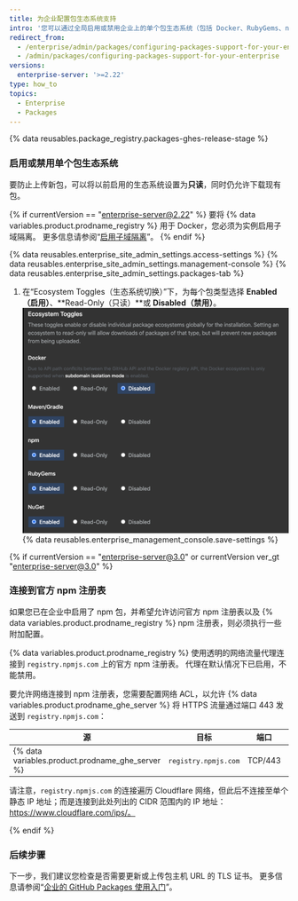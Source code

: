 ```yaml
---
title: 为企业配置包生态系统支持
intro: '您可以通过全局启用或禁用企业上的单个包生态系统（包括 Docker、RubyGems、npm、Apache Maven、Gradle 或 NuGet）为企业配置 {% data variables.product.prodname_registry %} 。 了解支持特定包生态系统的其他配置要求。'
redirect_from:
  - /enterprise/admin/packages/configuring-packages-support-for-your-enterprise
  - /admin/packages/configuring-packages-support-for-your-enterprise
versions:
  enterprise-server: '>=2.22'
type: how_to
topics:
  - Enterprise
  - Packages
---
```


{% data reusables.package_registry.packages-ghes-release-stage %}

### 启用或禁用单个包生态系统

要防止上传新包，可以将以前启用的生态系统设置为**只读**，同时仍允许下载现有包。

{% if currentVersion == "enterprise-server@2.22" %}
要将
{% data variables.product.prodname_registry %} 用于 Docker，您必须为实例启用子域隔离。 更多信息请参阅“[启用子域隔离](/enterprise/admin/configuration/enabling-subdomain-isolation)”。
{% endif %}

{% data reusables.enterprise_site_admin_settings.access-settings %}
{% data reusables.enterprise_site_admin_settings.management-console %}
{% data reusables.enterprise_site_admin_settings.packages-tab %}
1. 在“Ecosystem Toggles（生态系统切换）”下，为每个包类型选择 **Enabled（启用）**、**Read-Only（只读）**或 **Disabled（禁用）**。 ![生态系统切换](/assets/images/enterprise/site-admin-settings/ecosystem-toggles.png)
{% data reusables.enterprise_management_console.save-settings %}

{% if currentVersion == "enterprise-server@3.0" or currentVersion ver_gt "enterprise-server@3.0" %}
### 连接到官方 npm 注册表

如果您已在企业中启用了 npm 包，并希望允许访问官方 npm 注册表以及 {% data variables.product.prodname_registry %} npm 注册表，则必须执行一些附加配置。

{% data variables.product.prodname_registry %} 使用透明的网络流量代理连接到 `registry.npmjs.com` 上的官方 npm 注册表。 代理在默认情况下已启用，不能禁用。

要允许网络连接到 npm 注册表，您需要配置网络 ACL，以允许 {% data variables.product.prodname_ghe_server %} 将 HTTPS 流量通过端口 443 发送到 `registry.npmjs.com`：

| 源                                                  | 目标                   | 端口      | 类型    |
| -------------------------------------------------- | -------------------- | ------- | ----- |
| {% data variables.product.prodname_ghe_server %} | `registry.npmjs.com` | TCP/443 | HTTPS |

请注意，`registry.npmjs.com` 的连接遍历 Cloudflare 网络，但此后不连接至单个静态 IP 地址；而是连接到此处列出的 CIDR 范围内的 IP 地址：https://www.cloudflare.com/ips/。

{% endif %}

### 后续步骤

下一步，我们建议您检查是否需要更新或上传包主机 URL 的 TLS 证书。 更多信息请参阅“[企业的 GitHub Packages 使用入门](/admin/packages/getting-started-with-github-packages-for-your-enterprise)”。
